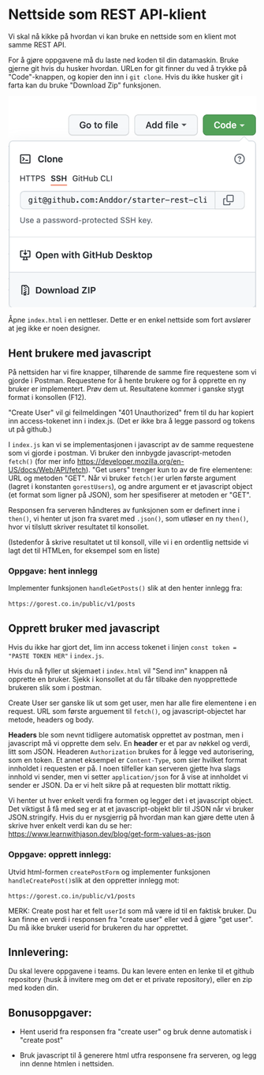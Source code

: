 # Nettside som REST API-klient

Vi skal nå kikke på hvordan vi kan bruke en nettside som en klient mot samme REST API.

For å gjøre oppgavene må du laste ned koden til din datamaskin. Bruke gjerne git hvis du husker hvordan. URLen for git finner du ved å trykke på "Code"-knappen, og kopier den inn i `git clone`. Hvis du ikke husker git i farta kan du bruke "Download Zip" funksjonen. 

![Skjermdump: Svaret fra en POST-request i postman](./img/github_download.png)

Åpne `index.html` i en nettleser. Dette er en enkel nettside som fort avslører at jeg ikke er noen designer.
## Hent brukere med javascript

På nettsiden har vi fire knapper, tilhørende de samme fire requestene som vi gjorde i Postman. Requestene for å hente brukere og for å opprette en ny bruker er implementert. Prøv dem ut. Resultatene kommer i ganske stygt format i konsollen (F12).

"Create User" vil gi feilmeldingen "401 Unauthorized" frem til du har kopiert inn access-tokenet inn i index.js. (Det er ikke bra å legge passord og tokens ut på github.)

I `index.js` kan vi se implementasjonen i javascript av de samme requestene som vi gjorde i postman. Vi bruker den innbygde javascript-metoden `fetch()` (for mer info https://developer.mozilla.org/en-US/docs/Web/API/fetch). "Get users" trenger kun to av de fire elementene: URL og metoden "GET". Når vi bruker `fetch()`er urlen første argument (lagret i konstanten `gorestUsers`), og andre argument er et javascript object (et format som ligner på JSON), som her spesifiserer at metoden er "GET".

Responsen fra serveren håndteres av funksjonen som er definert inne i `then()`, vi henter ut json fra svaret med `.json()`, som utløser en ny `then()`, hvor vi tilslutt skriver resultatet til konsollet.

(Istedenfor å skrive resultatet ut til konsoll, ville vi i en ordentlig nettside vi lagt det til HTMLen, for eksempel som en liste)

### Oppgave: hent innlegg

Implementer funksjonen `handleGetPosts()` slik at den henter innlegg fra:

```https://gorest.co.in/public/v1/posts```

## Opprett bruker med javascript

Hvis du ikke har gjort det, lim inn access tokenet i linjen `const token = "PASTE TOKEN HER"` i `index.js`.

Hvis du nå fyller ut skjemaet i `index.html` vil "Send inn" knappen nå opprette en bruker. Sjekk i konsollet at du får tilbake den nyopprettede brukeren slik som i postman.

Create User ser ganske lik ut som get user, men har alle fire elementene i en request. URL som første arguement til `fetch()`, og javascript-objectet har metode, headers og body.

**Headers** ble som nevnt tidligere automatisk opprettet av postman, men i javascript må vi opprette dem selv. En **header** er et par av nøkkel og verdi, litt som JSON. Headeren `Authorization` brukes for å legge ved autorisering, som en token. Et annet eksempel er `Content-Type`, som sier hvilket format innholdet i requesten er på. I noen tilfeller kan serveren gjette hva slags innhold vi sender, men vi setter `application/json` for å vise at innholdet vi sender er JSON. Da er vi helt sikre på at requesten blir mottatt riktig.

Vi henter ut hver enkelt verdi fra formen og legger det i et javascript object. Det viktigst å få med seg er at et javascript-objekt blir til JSON når vi bruker JSON.stringify. Hvis du er nysgjerrig på hvordan man kan gjøre dette uten å skrive hver enkelt verdi kan du se her: https://www.learnwithjason.dev/blog/get-form-values-as-json

### Oppgave: opprett innlegg:

Utvid html-formen `createPostForm` og implementer funksjonen `handleCreatePost()`slik at den oppretter innlegg mot:

```https://gorest.co.in/public/v1/posts```

MERK: Create post har et felt `userId` som må være id til en faktisk bruker. Du kan finne en verdi i responsen fra "create user" eller ved å gjøre "get user". Du må ikke bruker userid for brukeren du har opprettet.

## Innlevering:

Du skal levere oppgavene i teams. Du kan levere enten en lenke til et github repository (husk å invitere meg om det er et private repository), eller en zip med koden din.

## Bonusoppgaver:
* Hent userid fra responsen fra "create user" og bruk denne automatisk i "create post"

* Bruk javascript til å generere html utfra responsene fra serveren, og legg inn denne htmlen i nettsiden.
